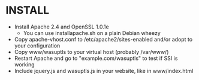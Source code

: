 INSTALL
=======

 * Install Apache 2.4 and OpenSSL 1.0.1e
   * You can use installapache.sh on a plain Debian wheezy
 * Copy apache-vhost.conf to /etc/apache2/sites-enabled and/or adopt to your configuration 
 * Copy www/wasuptls to your virtual host (probably /var/www/)
 * Restart Apache and go to "example.com/wasuptls" to test if SSI is working
 * Include jquery.js and wasuptls.js in your website, like in www/index.html
